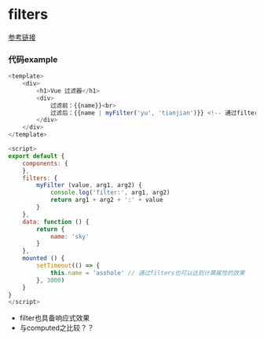# filters

[参考链接](https://cn.vuejs.org/v2/guide/filters.html)

### 代码example

``` javascript
<template>
    <div>
        <h1>Vue 过滤器</h1>
        <div>
            过滤前：{{name}}<br>
            过滤后：{{name | myFilter('yu', 'tianjian')}} <!-- 通过filters也可以达到计算属性的效果 -->
        </div>
    </div>
</template>

<script>
export default {
    components: {
    },
    filters: {
        myFilter (value, arg1, arg2) {
            console.log('filter:', arg1, arg2)
            return arg1 + arg2 + ':' + value
        }
    },
    data: function () {
        return {
            name: 'sky'
        }
    },
    mounted () {
        setTimeout(() => {
            this.name = 'asshole' // 通过filters也可以达到计算属性的效果
        }, 3000)
    }
}
</script>
```

* filter也具备响应式效果
* 与computed之比较？？
